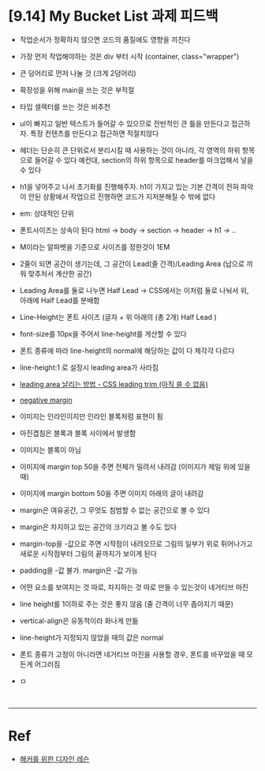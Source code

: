# [9.14] My Bucket List 과제 피드백

- 작업순서가 정확하지 않으면 코드의 품질에도 영향을 끼친다

- 가장 먼저 작업해야하는 것은 div 부터 시작 (container, class="wrapper")

- 큰 덩어리로 먼저 나눌 것 (크게 2덩어리)

- 확장성을 위해 main을 쓰는 것은 부적절

- 타입 셀렉터를 쓰는 것은 비추천

- ul이 빠지고 일반 텍스트가 들어갈 수 있으므로 전반적인 큰 틀을 만든다고 접근하자. 특정 컨텐츠를 만든다고 접근하면 적절치않다

- 헤더는 단순히 큰 단위로서 분리시킬 때 사용하는 것이 아니라, 각 영역의 하위 항목으로 들어갈 수 있다
  예컨대, section의 하위 항목으로 header를 마크업해서 넣을 수 있다

- h1을 넣어주고 나서 초기화를 진행해주자. h1이 가지고 있는 기본 간격이 전혀 파악이 안된 상황에서 작업으르 진행하면 코드가 지저분해질 수 밖에 없다

- em: 상대적인 단위

- 폰트사이즈는 상속이 된다
  html -> body -> section -> header -> h1 -> ..

- M이라는 알파벳을 기준으로 사이즈를 정한것이 1EM

- 2줄이 되면 공간이 생기는데, 그 공간이 Lead(줄 간격)/Leading Area (납으로 끼워 맞추처서 계산한 공간)

- Leading Area를 둘로 나누면 Half Lead -> CSS에서는 이처럼 둘로 나눠서 위, 아래에 Half Lead를 분배함

- Line-Height는 폰트 사이즈 (글자 + 위 아래의 (총 2개) Half Lead )

- font-size를 10px을 주어서 line-height를 게산할 수 있다

- 폰트 종류에 따라 line-height의 normal에 해당하는 값이 다 제각각 다르다

- line-height:1 로 설정시 leading area가 사라짐

- [leading area 날리는 방법 - CSS leading trim (아직 쓸 수 없음)](https://www.google.com/search?q=css+leading+trim&oq=css+leading+trim&aqs=chrome..69i57.4056j0j1&sourceid=chrome&ie=UTF-8)

- [negative margin](https://www.google.com/search?q=negative+margin&oq=negative+margin&aqs=chrome..69i57.3854j0j9&sourceid=chrome&ie=UTF-8)

- 이미지는 인라인이지만 인라인 블록처럼 표현이 됨
- 마진겹침은 블록과 블록 사이에서 발생함
- 이미지는 블록이 아님
- 이미지에 margin top 50을 주면 전체가 밀려서 내려감 (이미지가 제일 위에 있을 때)
- 이미지에 margin bottom 50을 주면 이미지 아래의 글이 내려감
- margin은 여유공간, 그 무엇도 침범할 수 없는 공간으로 볼 수 있다
- margin은 차지하고 있는 공간의 크기라고 볼 수도 있다
- margin-top을 -값으로 주면 시작점이 내려오므로 그림의 일부가 위로 튀어나가고 새로운 시작점부터 그림의 끝까지가 보이게 된다
- padding을 -값 불가. margin은 -값 가능
- 어떤 요소를 보여지는 것 따로, 차지하는 것 따로 만들 수 있는것이 네거티브 마진

- line height를 1이하로 주는 것은 좋지 않음 (줄 간격이 너무 좁아지기 때문)

- vertical-align은 유동적이라 화나게 만듦

- line-height가 지정되지 않았을 때의 값은 normal
- 폰트 종류가 고정이 아니라면 네거티브 마진을 사용할 경우, 폰트를 바꾸었을 때 모든게 어그러짐

- ㅁ

<br>
<hr>

# Ref

- [해커를 위한 디자인 레슨](https://www.aladin.co.kr/shop/wproduct.aspx?ItemId=21651846)
